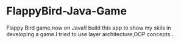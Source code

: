 # FlappyBird-Java-Game
Flappy Bird game,now on Java!I build this app to show my skils in developing a game.I tried to use layer architecture,OOP concepts...
